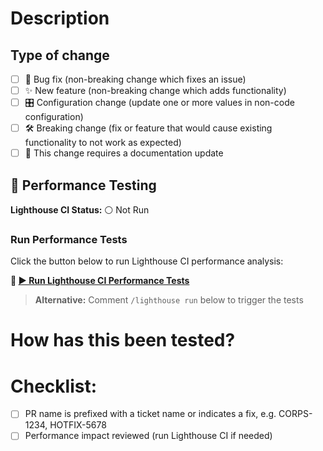 # Description

<!-- Please include a summary of the change including relevant motivation and context.-->

## Type of change

- [ ] :bug: Bug fix (non-breaking change which fixes an issue)
- [ ] :sparkles: New feature (non-breaking change which adds functionality)
- [ ] :control_knobs: Configuration change (update one or more values in non-code configuration)
- [ ] :hammer_and_wrench: Breaking change (fix or feature that would cause existing functionality to not work as expected)
- [ ] :memo: This change requires a documentation update

## 🚀 Performance Testing

<!-- lighthouse-status:not-run -->

**Lighthouse CI Status:** ⚪ Not Run

### Run Performance Tests

Click the button below to run Lighthouse CI performance analysis:

**🔗 [▶️ Run Lighthouse CI Performance Tests](https://github.com/uniacco-tech/uniacco-site/actions/workflows/lighthouse-ci.yml)**

> **Alternative:** Comment `/lighthouse run` below to trigger the tests

<!-- lighthouse-status-end -->

# How has this been tested?

<!-- Please describe any tests/checks you conducted to verify your changes. (Screenshots and logged messages are helpful!)-->

# Checklist:

- [ ] PR name is prefixed with a ticket name or indicates a fix, e.g. CORPS-1234, HOTFIX-5678
- [ ] Performance impact reviewed (run Lighthouse CI if needed)

<!-- testing -->
